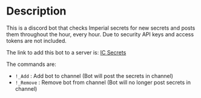 # Description

This is a discord bot that checks Imperial secrets for new secrets and posts them throughout the hour, every hour. Due to security API keys and access tokens are not included.

The link to add this bot to a server is: [IC Secrets](https://discord.com/api/oauth2/authorize?client_id=762072466767872000&permissions=100352&scope=bot)

The commands are:
- `!_Add` : Add bot to channel (Bot will post the secrets in channel)
- `!_Remove` : Remove bot from channel (Bot will no longer post secrets in channel)

